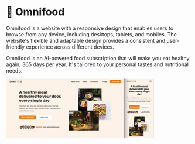 # 🍕 Omnifood

Omnifood is a website with a responsive design that enables users to browse from any device, including desktops, tablets, and mobiles. The website's flexible and adaptable design provides a consistent and user-friendly experience across different devices.

Omnifood is an AI-powered food subscription that will make you eat healthy again, 365 days per year. It's tailored to your personal tastes and nutritional needs.

<img src="https://github.com/imohamadnashaat/omnifood/blob/main/img/desktop-mobile-view.jpg" width="80%" />

